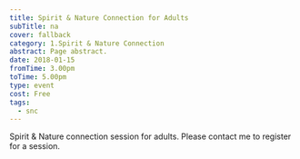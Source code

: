 ```yaml
---
title: Spirit & Nature Connection for Adults
subTitle: na
cover: fallback
category: 1.Spirit & Nature Connection
abstract: Page abstract.
date: 2018-01-15
fromTime: 3.00pm
toTime: 5.00pm
type: event
cost: Free
tags:
  - snc
---
```


Spirit & Nature connection session for adults. Please contact me to register for a session.

